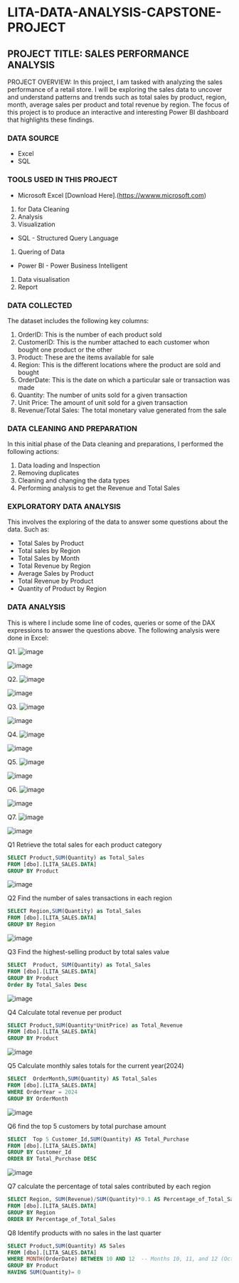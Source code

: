 # LITA-DATA-ANALYSIS-CAPSTONE-PROJECT

## PROJECT TITLE: SALES PERFORMANCE ANALYSIS
PROJECT OVERVIEW: 
In this project, I am tasked with analyzing the sales performance of a retail store. I will be exploring the sales data to uncover and understand patterns and trends such as total sales by product, region, month, average sales per product and total revenue by region. The focus of this project is to produce an interactive and interesting Power BI dashboard that highlights these findings.

### DATA SOURCE
- Excel
- SQL

### TOOLS USED IN THIS PROJECT
- Microsoft Excel [Download Here].(https://wwww.microsoft.com)
1. for Data Cleaning
2. Analysis
3. Visualization

- SQL - Structured Query Language
1. Quering of Data

- Power BI - Power Business Intelligent
1. Data visualisation
2. Report

### DATA COLLECTED
The dataset includes the following key columns:
1. OrderID: This is the number of each product sold
2. CustomerID: This is the number attached to each customer whon bought one product or the other
3. Product: These are the items available for sale
4. Region: This is the different locations where the product are sold and bought
5. OrderDate: This is the date on which a particular sale or transaction was made
6. Quantity: The number of units sold for a given transaction
7. Unit Price: The amount of unit sold for a given transaction
8. Revenue/Total Sales: The total monetary value generated from the sale

### DATA CLEANING AND PREPARATION
In this initial phase of the Data cleaning and preparations, I performed the following actions:
1. Data loading and Inspection
2. Removing duplicates
3. Cleaning and changing the data types
4. Performing analysis to get the Revenue and Total Sales

### EXPLORATORY DATA ANALYSIS
This involves the exploring of the data to answer some questions about the data. Such as:
- Total Sales by Product
- Total sales by Region
- Total Sales by Month
- Total Revenue by Region
- Average Sales by Product
- Total Revenue by Product
- Quantity of Product by Region

### DATA ANALYSIS
This is where I include some line of codes, queries or some of the DAX expressions to answer the questions above.
The following analysis were done in Excel:

Q1.  ![image](https://github.com/user-attachments/assets/b531ae12-161e-4a88-a32f-cba9f1e14634)

![image](https://github.com/user-attachments/assets/96ec0ea6-94ee-4087-ad0e-f0d2a963d9ff)

Q2.   ![image](https://github.com/user-attachments/assets/caf76543-658f-433b-a70c-a6e4d56ef0a1)

![image](https://github.com/user-attachments/assets/c22bae29-d6ff-4fd1-afc2-7cfe66f51648)

Q3.   ![image](https://github.com/user-attachments/assets/26dc5c9c-3792-493b-b470-1a240295bfef)

![image](https://github.com/user-attachments/assets/55bebd27-dd9b-40ca-8988-5076b3a9bbcb)

Q4.   ![image](https://github.com/user-attachments/assets/3bc20ca6-e391-450d-9ec1-9eb4484437e5)

![image](https://github.com/user-attachments/assets/801919f2-f91e-4123-a709-cd638d99642b)

Q5.   ![image](https://github.com/user-attachments/assets/881d82f2-1cf6-47ba-9e84-b6c0784e361f)

![image](https://github.com/user-attachments/assets/bfbe5557-af7b-4ea6-9fe0-e440ed905015)

Q6.   ![image](https://github.com/user-attachments/assets/4ffa4764-0157-4336-bf48-0dce48a6f1f7)

![image](https://github.com/user-attachments/assets/0f51ac31-a7f5-4083-9824-2b31e6326dc9)

Q7.   ![image](https://github.com/user-attachments/assets/57766dd7-9b9a-4440-833c-b17f0886e663)

![image](https://github.com/user-attachments/assets/c327dfc5-b313-4780-b3f4-0269bf76f1b8)

Q1  Retrieve the total sales for each product category
```SQL
SELECT Product,SUM(Quantity) as Total_Sales
FROM [dbo].[LITA_SALES.DATA]
GROUP BY Product
```

![image](https://github.com/user-attachments/assets/8b42e593-0d70-4a1d-b6ea-87372fb5c1f8)

Q2 Find the number of sales transactions in each region
```SQL
SELECT Region,SUM(Quantity) as Total_Sales
FROM [dbo].[LITA_SALES.DATA]
GROUP BY Region
```

![image](https://github.com/user-attachments/assets/d3b05283-8ac8-409f-96f1-ccca9638ec79)

Q3 Find the highest-selling product by total sales value
```SQL
SELECT  Product, SUM(Quantity) as Total_Sales
FROM [dbo].[LITA_SALES.DATA]
GROUP BY Product
Order By Total_Sales Desc
```

![image](https://github.com/user-attachments/assets/b9923eea-6b5f-46f5-a7fa-6a6c916dd0e7)

Q4 Calculate total revenue per product
```SQL
SELECT Product,SUM(Quantity*UnitPrice) as Total_Revenue
FROM [dbo].[LITA_SALES.DATA]
GROUP BY Product
```

![image](https://github.com/user-attachments/assets/f1735187-0b20-4633-a0e8-3e156dfceeb3)

Q5 Calculate monthly sales totals for the current year(2024)
```SQL
SELECT  OrderMonth,SUM(Quantity) AS Total_Sales
FROM [dbo].[LITA_SALES.DATA]
WHERE OrderYear = 2024
GROUP BY OrderMonth
```

![image](https://github.com/user-attachments/assets/65a83758-b2b0-4806-b56c-ef985297db5e)

Q6 find the top 5 customers by total purchase amount
```SQL
SELECT  Top 5 Customer_Id,SUM(Quantity) AS Total_Purchase
FROM [dbo].[LITA_SALES.DATA]
GROUP BY Customer_Id
ORDER BY Total_Purchase DESC
```

![image](https://github.com/user-attachments/assets/c35d2a99-b13a-4bb4-bb82-fe10f49f76dc)

Q7 calculate the percentage of total sales contributed by each region
```SQL
SELECT Region, SUM(Revenue)/SUM(Quantity)*0.1 AS Percentage_of_Total_Sales
FROM [dbo].[LITA_SALES.DATA]
GROUP BY Region
ORDER BY Percentage_of_Total_Sales
```

Q8 Identify products with no sales in the last quarter
```SQL
SELECT Product,SUM(Quantity) AS Sales
FROM [dbo].[LITA_SALES.DATA]
WHERE MONTH(OrderDate) BETWEEN 10 AND 12  -- Months 10, 11, and 12 (October to December)
GROUP BY Product
HAVING SUM(Quantity)= 0
```
